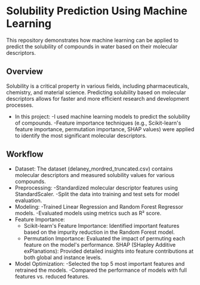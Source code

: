 # Solubility Prediction Using Machine Learning
This repository demonstrates how machine learning can be applied to predict the solubility of compounds in water based on their molecular descriptors.

## Overview
Solubility is a critical property in various fields, including pharmaceuticals, chemistry, and material science. Predicting solubility based on molecular descriptors allows for faster and more efficient research and development processes.

- In this project:
  -I used machine learning models to predict the solubility of compounds.
  -Feature importance techniques (e.g., Scikit-learn's feature importance, permutation importance, SHAP values) were applied to identify the most significant molecular descriptors.
## Workflow
- Dataset:
The dataset (delaney_mordred_truncated.csv) contains molecular descriptors and measured solubility values for various compounds.
- Preprocessing:
  -Standardized molecular descriptor features using StandardScaler.
  -Split the data into training and test sets for model evaluation.
- Modeling:
  -Trained Linear Regression and Random Forest Regressor models.
  -Evaluated models using metrics such as R² score.
- Feature Importance:
  - Scikit-learn's Feature Importance: Identified important features based on the impurity reduction in the Random Forest model.
  - Permutation Importance: Evaluated the impact of permuting each feature on the model's performance.
SHAP (SHapley Additive exPlanations): Provided detailed insights into feature contributions at both global and instance levels.
- Model Optimization:
  -Selected the top 5 most important features and retrained the models.
  -Compared the performance of models with full features vs. reduced features.
